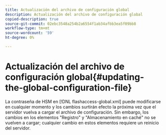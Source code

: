 ```yaml
---
title: Actualización del archivo de configuración global
description: Actualización del archivo de configuración global
copied-description: true
source-git-commit: 02ebc3548a254b2a6554f1ab34afbb3ea5f09bb8
workflow-type: tm+mt
source-wordcount: '59'
ht-degree: 0%

---
```


# Actualización del archivo de configuración global{#updating-the-global-configuration-file}

La contraseña de HSM en [!DNL flashaccess-global.xml] puede modificarse en cualquier momento y los cambios surtirán efecto la próxima vez que el servidor vuelva a cargar el archivo de configuración. Sin embargo, los cambios en los elementos &quot;Registro&quot; y &quot;Almacenamiento en caché&quot; no se vuelven a cargar; cualquier cambio en estos elementos requiere un reinicio del servidor.
